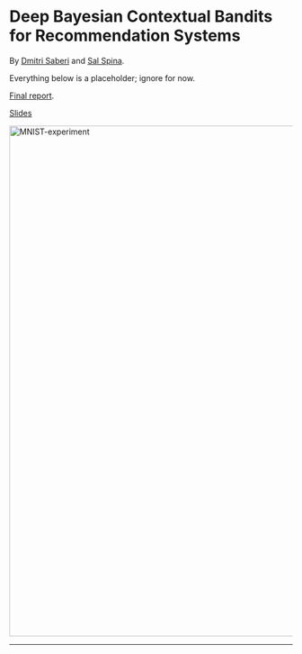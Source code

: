 # Deep Bayesian Contextual Bandits for Recommendation Systems

By [Dmitri Saberi](http://github.com/dmitrisaberi) and [Sal Spina](https://github.com/salrspina).

Everything below is a placeholder; ignore for now.

[Final report](https://arxiv.org/abs/2112.00195).

[Slides](https://probml.github.io/bandits/1)

<img width="907" alt="MNIST-experiment" src="https://user-images.githubusercontent.com/4108759/144386660-df6b83fa-992b-4de1-b5fd-f6f784bbb160.png">

-----

